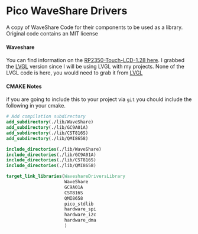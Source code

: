 # Pico WaveShare Drivers
A copy of WaveShare Code for their components to be used as a library. Original code contains an MIT license

#### Waveshare
You can find information on the [RP2350-Touch-LCD-1.28 here](https://www.waveshare.com/wiki/RP2350-Touch-LCD-1.28). I grabbed the [LVGL](https://files.waveshare.com/wiki/RP2350-Touch-LCD-1.28/RP2350-Touch-LCD-1.28-LVGL.zip) version since I will be using LVGL with my projects. None of the LVGL code is here, you would need to grab it from [LVGL](https://github.com/lvgl/lvgl)

#### CMAKE Notes
if you are going to include this to your project via `git` you chould include the following in your cmake.
```cmake
# Add compilation subdirectory
add_subdirectory(./lib/WaveShare)
add_subdirectory(./lib/GC9A01A)
add_subdirectory(./lib/CST816S)
add_subdirectory(./lib/QMI8658)

include_directories(./lib/WaveShare)
include_directories(./lib/GC9A01A)
include_directories(./lib/CST816S)
include_directories(./lib/QMI8658)

target_link_libraries(WaveshareDriversLibrary
                      WaveShare
                      GC9A01A
                      CST816S
                      QMI8658
                      pico_stdlib
                      hardware_spi
                      hardware_i2c
                      hardware_dma
                      )
```
